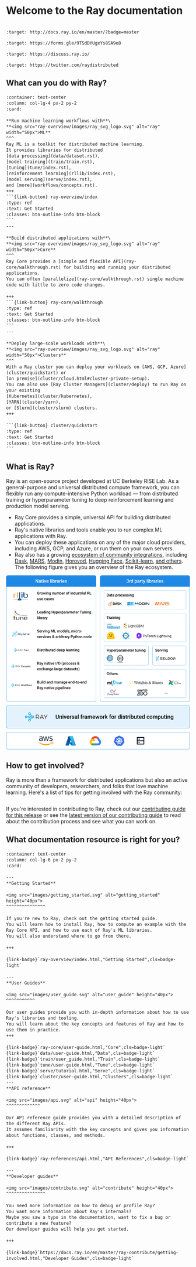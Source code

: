 ```{include} /_includes/overview/announcement.md
```

# Welcome to the Ray documentation

```{image} https://github.com/ray-project/ray/raw/master/doc/source/images/ray_header_logo.png
```

```{image} https://readthedocs.org/projects/ray/badge/?version=master
:target: http://docs.ray.io/en/master/?badge=master
```

```{image} https://img.shields.io/badge/Ray-Join%20Slack-blue
:target: https://forms.gle/9TSdDYUgxYs8SA9e8
```

```{image} https://img.shields.io/badge/Discuss-Ask%20Questions-blue
:target: https://discuss.ray.io/
```

```{image} https://img.shields.io/twitter/follow/raydistributed.svg?style=social&logo=twitter
:target: https://twitter.com/raydistributed
```

## What can you do with Ray?


````{panels}
:container: text-center
:column: col-lg-4 px-2 py-2
:card:

**Run machine learning workflows with**\
**<img src="ray-overview/images/ray_svg_logo.svg" alt="ray" width="50px">ML**
^^^
Ray ML is a toolkit for distributed machine learning. 
It provides libraries for distributed 
[data processing](data/dataset.rst), 
[model training](train/train.rst), 
[tuning](tune/index.rst), 
[reinforcement learning](rllib/index.rst), 
[model serving](serve/index.rst), 
and [more](workflows/concepts.rst). 
+++
```{link-button} ray-overview/index
:type: ref
:text: Get Started
:classes: btn-outline-info btn-block
```
---

**Build distributed applications with**\
**<img src="ray-overview/images/ray_svg_logo.svg" alt="ray" width="50px">Core**
^^^
Ray Core provides a [simple and flexible API](ray-core/walkthrough.rst) for building and running your distributed applications.
You can often [parallelize](ray-core/walkthrough.rst) single machine code with little to zero code changes.

+++
```{link-button} ray-core/walkthrough
:type: ref
:text: Get Started
:classes: btn-outline-info btn-block
```
---

**Deploy large-scale workloads with**\
**<img src="ray-overview/images/ray_svg_logo.svg" alt="ray" width="50px">Clusters**
^^^
With a Ray cluster you can deploy your workloads on [AWS, GCP, Azure](cluster/quickstart) or 
[on premise](cluster/cloud.html#cluster-private-setup).
You can also use [Ray Cluster Managers](cluster/deploy) to run Ray on your existing
[Kubernetes](cluster/kubernetes),
[YARN](cluster/yarn),
or [Slurm](cluster/slurm) clusters.
+++

```{link-button} cluster/quickstart
:type: ref
:text: Get Started
:classes: btn-outline-info btn-block
```
````

## What is Ray?

Ray is an open-source project developed at UC Berkeley RISE Lab.
As a general-purpose and universal distributed compute framework, you can flexibly run any compute-intensive Python workload — from distributed training or hyperparameter tuning to deep reinforcement learning and production model serving.

- Ray Core provides a simple, universal API for building distributed applications.
- Ray's native libraries and tools enable you to run complex ML applications with Ray.
- You can deploy these applications on any of the major cloud providers, including AWS, GCP, and Azure, or run them on your own servers.
- Ray also has a growing [ecosystem of community integrations](ray-overview/ray-libraries), including [Dask](https://docs.ray.io/en/latest/data/dask-on-ray.html), [MARS](https://docs.ray.io/en/latest/data/mars-on-ray.html), [Modin](https://github.com/modin-project/modin), [Horovod](https://horovod.readthedocs.io/en/stable/ray_include.html), [Hugging Face](https://huggingface.co/transformers/main_classes/trainer.html#transformers.Trainer.hyperparameter_search), [Scikit-learn](ray-more-libs/joblib), [and others](ray-more-libs/index).
The following figure gives you an overview of the Ray ecosystem.

![](ray-overview/images/ray_ecosystem_integration_v2.png)


## How to get involved?

Ray is more than a framework for distributed applications but also an active community of developers, researchers, and folks that love machine learning.
Here's a list of tips for getting involved with the Ray community:

```{include} _includes/_contribute.md
```

If you're interested in contributing to Ray, check out our
[contributing guide for this release](ray-contribute/getting-involved)
or see the
[latest version of our contributing guide](https://docs.ray.io/en/master/ray-contribute/getting-involved.html)
to read about the contribution process and see what you can work on.

## What documentation resource is right for you?


````{panels}
:container: text-center
:column: col-lg-6 px-2 py-2
:card:

---
**Getting Started**

<img src="images/getting_started.svg" alt="getting_started" height="40px">
^^^^^^^^^^^^^^^

If you're new to Ray, check out the getting started guide.
You will learn how to install Ray, how to compute an example with the Ray Core API, and how to use each of Ray's ML libraries.
You will also understand where to go from there.

+++

{link-badge}`ray-overview/index.html,"Getting Started",cls=badge-light`

---
**User Guides**

<img src="images/user_guide.svg" alt="user_guide" height="40px">
^^^^^^^^^^^

Our user guides provide you with in-depth information about how to use Ray's libraries and tooling.
You will learn about the key concepts and features of Ray and how to use them in practice.
+++

{link-badge}`ray-core/user-guide.html,"Core",cls=badge-light`
{link-badge}`data/user-guide.html,"Data",cls=badge-light`
{link-badge}`train/user_guide.html,"Train",cls=badge-light`
{link-badge}`tune/user-guide.html,"Tune",cls=badge-light`
{link-badge}`serve/tutorial.html,"Serve",cls=badge-light`
{link-badge}`cluster/user-guide.html,"Clusters",cls=badge-light`
---
**API reference**

<img src="images/api.svg" alt="api" height="40px">
^^^^^^^^^^^^^

Our API reference guide provides you with a detailed description of the different Ray APIs.
It assumes familiarity with the key concepts and gives you information about functions, classes, and methods.

+++

{link-badge}`ray-references/api.html,"API References",cls=badge-light`

---
**Developer guides**

<img src="images/contribute.svg" alt="contribute" height="40px">
^^^^^^^^^^^^^^^

You need more information on how to debug or profile Ray?
You want more information about Ray's internals?
Maybe you saw a typo in the documentation, want to fix a bug or contribute a new feature? 
Our developer guides will help you get started.

+++

{link-badge}`https://docs.ray.io/en/master/ray-contribute/getting-involved.html,"Developer Guides",cls=badge-light`

````
